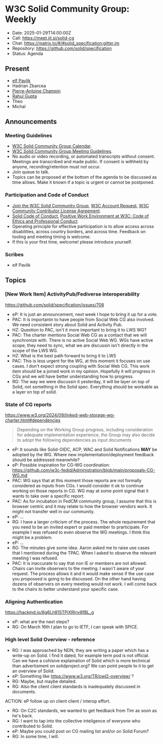 # W3C Solid Community Group: Weekly

* Date: 2025-01-29T14:00:00Z
* Call: https://meet.jit.si/solid-cg
* Chat: https://matrix.to/#/#solid_specification:gitter.im
* Repository: https://github.com/solid/specification
* Status: Agenda


## Present
* [elf Pavlik](https://elf-pavlik.hackers4peace.net)
* Hadrian Zbarcea
* [Pierre-Antoine Champin](https://champin.net/#pa)
* [Rahul Gupta](https://cxres.pages.dev/profile#i)
* Theo
* Michal

## Announcements

### Meeting Guidelines
* [W3C Solid Community Group Calendar](https://www.w3.org/groups/cg/solid/calendar).
* [W3C Solid Community Group Meeting Guidelines](https://github.com/w3c-cg/solid/blob/main/meetings/README.md).
* No audio or video recording, or automated transcripts without consent. Meetings are transcribed and made public. If consent is withheld by anyone, recording/retention must not occur.
* Join queue to talk.
* Topics can be proposed at the bottom of the agenda to be discussed as time allows. Make it known if a topic is urgent or cannot be postponed.

### Participation and Code of Conduct
* [Join the W3C Solid Community Group](https://www.w3.org/community/solid/join), [W3C Account Request](http://www.w3.org/accounts/request), [W3C Community Contributor License Agreement](https://www.w3.org/community/about/agreements/cla/).
* [Solid Code of Conduct](https://github.com/solid/process/blob/main/code-of-conduct.md), [Positive Work Environment at W3C: Code of Ethics and Professional Conduct](https://www.w3.org/Consortium/cepc/)
* Operating principle for effective participation is to allow access across disabilities, across country borders, and across time. Feedback on tooling and meeting timing is welcome.
* If this is your first time, welcome! please introduce yourself.


### Scribes

* elf Pavlik

## Topics

### [New Work Item] ActivityPub/Fediverse interoperability

https://github.com/solid/specification/issues/708

* eP: It is just an announcement, next week I hope to bring it up for a vote.
* PAC: It is importantn to have people from Social Web CG also involved. We need consistent story about Solid and Activity Pub. 
* HZ: Question to PAC, isn't it more important to bring it to LWS WG?
* PAC: The charter mentions Social Web CG as a contact that we will synchronize with. There is no active Social Web WG. WGs have active scope, they need to sync, what we are discussin isn't directly in the scope of the LWS WG.
* HZ: What is the best path forward to bring it to LWS
* PAC: This is less urgent for the WG, at this moment it focuses on use cases. I don't expect strong coupling with Social Web CG. This work item should be a joined work in my opinion. Hopefully it will progress in CGs and we will have better understanding how to progress.
* RG: The way we were discussin it yesterday, it will be layer on top of Solid, not something in the Solid spec. Everything should be workable as a layer on top of solid. 

### State of CG reports

https://www.w3.org/2024/09/linked-web-storage-wg-charter.html#dependencies

> Depending on the Working Group progress, including consideration for adequate implementation experience, the Group may also decide to adopt the following dependencies as input documents

* eP: It sounds like Solid-OIDC, ACP, WAC and Solid Notifications **MAY** be adopted by the WG. Where new implementation/deployment feedback should be addressed meanwhile?
* eP: Possible inspiration for CG-WG coordination: https://github.com/w3c-fedid/Administration/blob/main/proposals-CG-WG.md
* PAC: WG says that at this moment those reports are not formally considered as inputs from CGs. I would consider it ok to continue working on those reports in CG. WG may at some point signal that it wants to take over a specific report.
* PAC: As for incubation in FedCM community group, I assume that this is browser centric and it may relate to how the browser vendors work. It might not transfer well in our community.
* eP: ...
* RG: I have a larger criticism of the process. The whole requirement that you need to be an invited expert or paid member to prarticipate. For example I was refused to even observe the WG meetings. I think this might be a problem.
* eP: ...
* RG: The minutes give some idea. Aaron asked me to raise use cases that I mentioned during the TPAC. When I asked to observe the relevant meeting I was refused.
* PAC: It is inaccurate to say that non IE or members are not allowed. Chairs can invite observers to the meeting. I wasn't aware of your request. The process allows it and it would make sense if the use case you propossed is going to be discussed. On the other hand having dozens of observers on every meeting would not work. I will come back to the chairs to better understand your specific case.

### Aligning Authentication

https://hackmd.io/8g6Lh81STPiXRInv8fBL_g

* eP: what are the next steps?
* RG: On March 16th I plan to go to IETF, I can speak with SPICE.

### High level Solid Overview - reference

* RG: I was approached by NDN, they are writing a paper which has a write-up on Solid. I find it dated, for example term pod is not official. Can we have a cohisive explaination of Solid which is more technical than advertisment on solidproject.org? We can point people to it to get an overview of Solid.
* eP: Something like https://www.w3.org/TR/owl2-overview/ ?
* RG: Maybe, but maybe detailed.
* RG: Also the client client standards is inadequately discussed in documents. 

ACTION: eP follow up on client client / interop effort.

* RG: On C2C standards, we wanted to get feedback from Tim as soon as he's back.
* RG: I want to tap into the collective inteligence of everyone who contributed to Solid.
* eP: Maybe you could post on CG mailing list and/or on Solid Forum?
* RG: In some time, I will.
